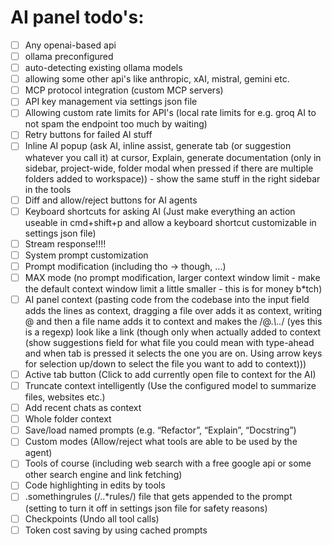 # AI panel todo's:
- [ ] Any openai-based api
- [ ] ollama preconfigured
- [ ] auto-detecting existing ollama models
- [ ] allowing some other api's like anthropic, xAI, mistral, gemini etc.
- [ ] MCP protocol integration (custom MCP servers)
- [ ] API key management via settings json file
- [ ] Allowing custom rate limits for API's (local rate limits for e.g. groq AI to not spam the endpoint too much by waiting)
- [ ] Retry buttons for failed AI stuff
- [ ] Inline AI popup (ask AI, inline assist, generate tab (or suggestion whatever you call it) at cursor, Explain, generate documentation (only in sidebar, project-wide, folder modal when pressed if there are multiple folders added to workspace)) - show the same stuff in the right sidebar in the tools
- [ ] Diff and allow/reject buttons for AI agents
- [ ] Keyboard shortcuts for asking AI (Just make everything an action useable in cmd+shift+p and allow a keyboard shortcut customizable in settings json file)
- [ ] Stream response!!!!
- [ ] System prompt customization
- [ ] Prompt modification (including tho -> though, ...)
- [ ] MAX mode (no prompt modification, larger context window limit - make the default context window limit a little smaller - this is for money b*tch)
- [ ] AI panel context (pasting code from the codebase into the input field adds the lines as context, dragging a file over adds it as context, writing @ and then a file name adds it to context and makes the /\@.*\\..*/ (yes this is a regexp) look like a link (though only when actually added to context (show suggestions field for what file you could mean with type-ahead and when tab is pressed it selects the one you are on. Using arrow keys for selection up/down to select the file you want to add to context)))
- [ ] Active tab button (Click to add currently open file to context for the AI)
- [ ] Truncate context intelligently (Use the configured model to summarize files, websites etc.)
- [ ] Add recent chats as context
- [ ] Whole folder context
- [ ] Save/load named prompts (e.g. “Refactor”, “Explain”, “Docstring”)
- [ ] Custom modes (Allow/reject what tools are able to be used by the agent)
- [ ] Tools of course (including web search with a free google api or some other search engine and link fetching)
- [ ] Code highlighting in edits by tools
- [ ] .somethingrules (/\..*rules/) file that gets appended to the prompt (setting to turn it off in settings json file for safety reasons)
- [ ] Checkpoints (Undo all tool calls)
- [ ] Token cost saving by using cached prompts